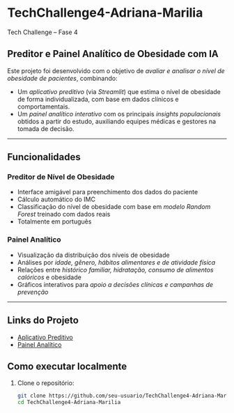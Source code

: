 # TechChallenge4-Adriana-Marilia  
Tech Challenge – Fase 4  

## Preditor e Painel Analítico de Obesidade com IA

Este projeto foi desenvolvido com o objetivo de *avaliar e analisar o nível de obesidade de pacientes*, combinando:

- Um *aplicativo preditivo* (via *Streamlit*) que estima o nível de obesidade de forma individualizada, com base em dados clínicos e comportamentais.  
- Um *painel analítico interativo* com os principais *insights populacionais* obtidos a partir do estudo, auxiliando equipes médicas e gestores na tomada de decisão.

---

## Funcionalidades

### Preditor de Nível de Obesidade
- Interface amigável para preenchimento dos dados do paciente  
- Cálculo automático do IMC  
- Classificação do nível de obesidade com base em *modelo Random Forest* treinado com dados reais  
- Totalmente em português  

### Painel Analítico
- Visualização da distribuição dos níveis de obesidade  
- Análises por *idade, gênero, hábitos alimentares e de atividade física*  
- Relações entre *histórico familiar, hidratação, consumo de alimentos calóricos* e obesidade  
- Gráficos interativos para *apoio a decisões clínicas e campanhas de prevenção*

---

## Links do Projeto

- [Aplicativo Preditivo](https://techchallenge-adriana-marilia.streamlit.app)  
- [Painel Analítico](https://techchallenge4-adriana-marilia-painel.streamlit.app)



## Como executar localmente

1. Clone o repositório:
   ```bash
   git clone https://github.com/seu-usuario/TechChallenge4-Adriana-Marilia.git
   cd TechChallenge4-Adriana-Marilia

